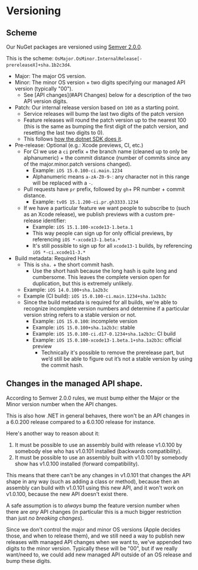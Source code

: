 # Versioning

## Scheme

Our NuGet packages are versioned using [Semver 2.0.0][2].

This is the scheme: `OsMajor.OsMinor.InternalRelease[-prereleaseX]+sha.1b2c3d4`.

* Major: The major OS version.
* Minor: The minor OS version + two digits specifying our managed API version (typically "00").
    * See [API changes](#API Changes) below for a description of the two API
      version digits.
* Patch: Our internal release version based on `100` as a starting point.
    * Service releases will bump the last two digits of the patch version
    * Feature releases will round the patch version up to the nearest 100
      (this is the same as bumping the first digit of the patch version, and
      resetting the last two digits to 0).
    * This follows [how the dotnet SDK does it][1].
* Pre-release: Optional (e.g.: Xcode previews, CI, etc.)
    * For CI we use a `ci` prefix + the branch name (cleaned up to only be
      alphanumeric) + the commit distance (number of commits since any of the
      major.minor.patch versions changed).
        * Example: `iOS 15.0.100-ci.main.1234`
        * Alphanumeric means `a-zA-Z0-9-`: any character not in this range
          will be replaced with a `-`.
    * Pull requests have `pr` prefix, followed by `gh`+ PR number + commit
      distance.
        * Example: `tvOS 15.1.200-ci.pr.gh3333.1234`
    * If we have a particular feature we want people to subscribe to (such as
      an Xcode release), we publish previews with a custom pre-release
      identifier:
        * Example: `iOS 15.1.100-xcode13-1.beta.1`
        * This way people can sign up for only official previews, by
          referencing `iOS *-xcode13-1.beta.*`
        * It's still possible to sign up for all `xcode13-1` builds, by
          referencing `iOS *-ci.xcode11-3.*`
* Build metadata: Required Hash
    * This is `sha.` + the short commit hash.
        * Use the short hash because the long hash is quite long and
          cumbersome. This leaves the complete version open for duplication,
          but this is extremely unlikely.
    * Example: `iOS 14.0.100+sha.1a2b3c`
    * Example (CI build): `iOS 15.0.100-ci.main.1234+sha.1a2b3c`
    * Since the build metadata is required for all builds, we're able to
      recognize incomplete version numbers and determine if a particular
      version string refers to a stable version or not.
        * Example: `iOS 15.0.100`: incomplete version
        * Example: `iOS 15.0.100+sha.1a2b3c`: stable
        * Example: `iOS 15.0.100-ci.d17-0.1234+sha.1a2b3c`: CI build
        * Example: `iOS 15.0.100-xcode13-1.beta.1+sha.1a2b3c`: official
          preview
            * Technically it's possible to remove the prerelease part, but
              we’d still be able to figure out it’s not a stable version by
              using the commit hash.

## Changes in the managed API shape.

According to Semver 2.0.0 rules, we must bump either the Major or the Minor
version number when the API changes.

This is also how .NET in general behaves, there won't be an API changes in a
6.0.200 release compared to a 6.0.100 release for instance.

Here's another way to reason about it:

1. It must be possible to use an assembly build with release v1.0.100 by
   somebody else who has v1.0.101 installed (backwards compatibility).
2. It must be possible to use an assembly built with v1.0.101 by somebody show
   has v1.0.100 installed (forward compatibility).

This means that there can't be any changes in v1.0.101 that changes the API
shape in any way (such as adding a class or method), because then an assembly
can build with v1.0.101 using this new API, and it won't work on v1.0.100,
because the new API doesn't exist there.

A safe assumption is to _always_ bump the feature version number when there
are _any_ API changes (in particular this is a much bigger restriction than
just _no breaking changes_).

Since we don't control the major and minor OS versions (Apple decides those,
and when to release them), and we still need a way to publish new releases
with managed API changes when we want to, we've appended two digits to the
minor version. Typically these will be "00", but if we really want/need to, we
could add new managed API outside of an OS release and bump these digits.

[1]: https://github.com/dotnet/designs/blob/master/accepted/2018/sdk-version-scheme.md
[2]: https://semver.org
[3]: https://docs.microsoft.com/en-us/dotnet/core/versions/#understand-runtime-version-number-changes


